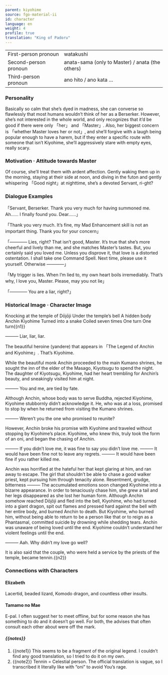 ```yaml
---
parent: kiyohime
source: fgo-material-ii
id: character
language: en
weight: 4
profile: true
translation: "King of Padoru"
---
```


<table>
  <tr><td>First-person pronoun</td><td>watakushi</td></tr>
  <tr><td>Second-person pronoun</td><td>anata-sama (only to Master) / anata (the others)</td></tr>
  <tr><td>Third-person pronoun</td><td>ano hito / ano kata …</td></tr>
</table>

### Personality

Basically so calm that she’s dyed in madness, she can converse so flawlessly that most humans wouldn’t think of her as a Berserker.
However, she’s not interested in the whole world, and only recognizes that it’d be good if there were only 「her」 and 「Master」.
Also, her biggest concern is 「whether Master loves her or not」, and she’ll forgive with a laugh being popular enough to have a harem, but if they enter a specific route with someone that isn’t Kiyohime, she’ll aggressively stare with empty eyes, really scary.

### Motivation · Attitude towards Master

Of course, she’ll treat them with ardent affection.
Gently waking them up in the morning, staying at their side at noon, and diving in the futon and gently whispering 「Good night」at nighttime, she’s a devoted Servant, ri-ght?

### Dialogue Examples

「Servant, Berserker. Thank you very much for having summoned me. Ah…… I finally found you. Dear……」

「Thank you very much. It’s fine, my Mad Enhancement skill is not an important thing. Thank you for your concern」

「―――― Lies, right? That isn’t good, Master. It’s true that she’s more cheerful and lively than me, and she matches Master’s tastes. But, you certainly said you loved me. Unless you disprove it, that love is a distorted ostentation. I shall take one Command Spell. Next time, please use it yourself. Otherwise ――――」

「My trigger is lies. When I’m lied to, my own heart boils irremediably. That’s why, I love you, Master. Please, may you not lie」

「―――― You are a liar, right?」

### Historical Image · Character Image

Knocking at the temple of Dōjōji
Under the temple’s bell A hidden body
Anchin Kiyohime Turned into a snake
Coiled seven times One turn One turn{{n1}}

——— Liar, liar, liar.

The beautiful heroine (yandere) that appears in 「The Legend of Anchin and Kiyohime」. That’s Kiyohime.

While the beautiful monk Anchin proceeded to the main Kumano shrines, he sought the inn of the elder of the Masago, Kiyotsugu to spend the night. The daughter of Kiyotsugu, Kiyohime, had her heart trembling for Anchin’s beauty, and sneakingly visited him at night.

——— You and me, are tied by fate.

Although Anchin, whose body was to serve Buddha, rejected Kiyohime, Kiyohime stubbornly didn’t acknowledge it. He, who was at a loss, promised to stop by when he returned from visiting the Kumano shrines.

——— Weren’t you the one who promised to reunite?

However, Anchin broke his promise with Kiyohime and traveled without stopping by Kiyohime’s place.
Kiyohime, who knew this, truly took the form of an oni, and began the chasing of Anchin.

——— If you didn’t love me, it was fine to say you didn’t love me.
——— It would have been fine not to leave any regrets.
——— It would have been fine if you rather killed me.

Anchin was horrified at the hateful her that kept glaring at him, and ran away to escape.
The girl that shouldn’t be able to chase a good walker priest, kept pursuing him through tenacity alone.
Resentment, grudge, bitterness ——— The accumulated emotions soon changed Kiyohime into a bizarre appearance.
In order to tenaciously chase him, she grew a tail and her legs disappeared as she lost her human form.
Although Anchin somehow reached Dōjōji and fled into the bell, Kiyohime, who had turned into a giant dragon, spit out flames and pressed hard against the bell with her entire body, and burned Anchin to death.
But Kiyohime, who burned him, without being able to return to be a person like that or to reign as a Phantasmal, committed suicide by drowning while shedding tears.
Anchin was unaware of being loved until the end.
Kiyohime couldn’t understand her violent feelings until the end.

——— Aah. Why didn’t my love go well?

It is also said that the couple, who were held a service by the priests of the temple, became tennin.{{n2}}

### Connections with Characters

#### Elizabeth

Lacertid, beaded lizard, Komodo dragon, and countless other insults.

#### Tamamo no Mae

E-pal. I often suggest her to meet offline, but for some reason she has something to do and it doesn’t go well. For both, the advises that often consult each other about were off the mark.

##### {{notes}}

1. {{note1}} This seems to be a fragment of the original legend. I couldn’t find any good translation, so I tried to do it on my own.
2. {{note2}} Tennin = Celestial person. The official translation is vague, so I transcribed it literally like with “oni” to avoid You’s rage.
